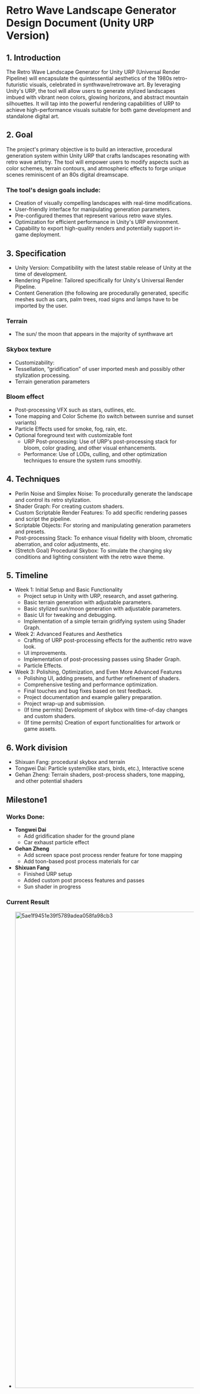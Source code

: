 # Retro Wave Landscape Generator Design Document (Unity URP Version)

## 1. Introduction
The Retro Wave Landscape Generator for Unity URP (Universal Render Pipeline) will encapsulate the quintessential aesthetics of the 1980s retro-futuristic visuals, celebrated in synthwave/retrowave art. By leveraging Unity's URP, the tool will allow users to generate stylized landscapes imbued with vibrant neon colors, glowing horizons, and abstract mountain silhouettes. It will tap into the powerful rendering capabilities of URP to achieve high-performance visuals suitable for both game development and standalone digital art.

## 2. Goal

The project's primary objective is to build an interactive, procedural generation system within Unity URP that crafts landscapes resonating with retro wave artistry. The tool will empower users to modify aspects such as color schemes, terrain contours, and atmospheric effects to forge unique scenes reminiscent of an 80s digital dreamscape.

### The tool's design goals include:
- Creation of visually compelling landscapes with real-time modifications.
- User-friendly interface for manipulating generation parameters.
- Pre-configured themes that represent various retro wave styles.
- Optimization for efficient performance in Unity's URP environment.
- Capability to export high-quality renders and potentially support in-game deployment.

## 3. Specification
- Unity Version: Compatibility with the latest stable release of Unity at the time of development.
- Rendering Pipeline: Tailored specifically for Unity's Universal Render Pipeline.
- Content Generation (the following are procedurally generated, specific meshes such as cars, palm trees, road signs and lamps have to be imported by the user.

### Terrain
- The sun/ the moon that appears in the majority of synthwave art
### Skybox texture
- Customizability:
- Tessellation, “gridification” of user imported mesh and possibly other stylization processing.
- Terrain generation parameters

### Bloom effect
- Post-processing VFX such as stars, outlines, etc.
- Tone mapping and Color Scheme (to switch between sunrise and sunset variants)
- Particle Effects used for smoke, fog, rain, etc.
- Optional foreground text with customizable font
  - URP Post-processing: Use of URP's post-processing stack for bloom, color grading, and other visual enhancements.
  - Performance: Use of LODs, culling, and other optimization techniques to ensure the system runs smoothly.

## 4. Techniques
- Perlin Noise and Simplex Noise: To procedurally generate the landscape and control its retro stylization.
- Shader Graph: For creating custom shaders.
- Custom Scriptable Render Features: To add specific rendering passes and script the pipeline.
- Scriptable Objects: For storing and manipulating generation parameters and presets.
- Post-processing Stack: To enhance visual fidelity with bloom, chromatic aberration, and color adjustments, etc.
- (Stretch Goal) Procedural Skybox: To simulate the changing sky conditions and lighting consistent with the retro wave theme.

## 5. Timeline
- Week 1: Initial Setup and Basic Functionality
  - Project setup in Unity with URP, research, and asset gathering.
  - Basic terrain generation with adjustable parameters.
  - Basic stylized sun/moon generation with adjustable parameters.
  - Basic UI for tweaking and debugging.
  - Implementation of a simple terrain gridifying system using Shader Graph.
- Week 2: Advanced Features and Aesthetics
  - Crafting of URP post-processing effects for the authentic retro wave look.
  - UI improvements.
  - Implementation of post-processing passes using Shader Graph.
  - Particle Effects.
- Week 3: Polishing, Optimization, and Even More Advanced Features
  - Polishing UI, adding presets, and further refinement of shaders.
  - Comprehensive testing and performance optimization.
  - Final touches and bug fixes based on test feedback.
  - Project documentation and example gallery preparation.
  - Project wrap-up and submission.
  - (If time permits) Development of skybox with time-of-day changes and custom shaders.
  - (If time permits) Creation of export functionalities for artwork or game assets.
 
## 6. Work division
- Shixuan Fang: procedural skybox and terrain
- Tongwei Dai: Particle system(like stars, birds, etc.), Interactive scene
- Gehan Zheng: Terrain shaders, post-process shaders, tone mapping, and other potential shaders

## Milestone1
### Works Done:
- **Tongwei Dai**
  - Add gridification shader for the ground plane
  - Car exhaust particle effect
- **Gehan Zheng**
  - Add screen space post process render feature for tone mapping
  - Add toon-based post process materials for car
- **Shixuan Fang**
  - Finished URP setup
  - Added custom post process features and passes
  - Sun shader in progress
### Current Result
- <img width="1280" alt="5ae1f9451e39f5789adea058fa98cb3" src="https://github.com/dw218192/UnityURP_Synthwave_Sytalization/assets/31294154/fa5083c5-099b-481a-9d71-e6421a1b552b">
